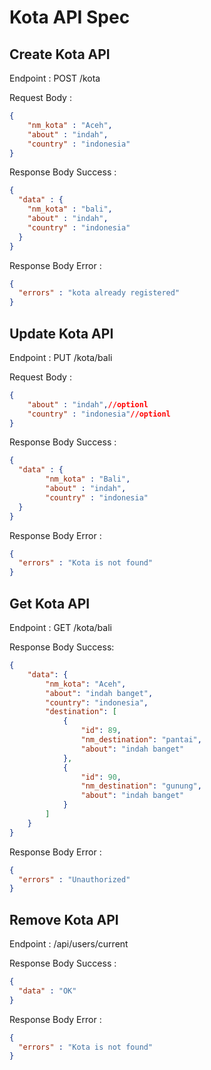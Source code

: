 # Kota API Spec

## Create Kota API

Endpoint :  POST /kota 

Request Body :

```json
{
    "nm_kota" : "Aceh",
    "about" : "indah",
    "country" : "indonesia"
}
```

Response Body Success :

```json
{
  "data" : {
    "nm_kota" : "bali",
    "about" : "indah",
    "country" : "indonesia"
  }
}
```

Response Body Error : 

```json
{
  "errors" : "kota already registered"
}
```

## Update Kota API

Endpoint : PUT /kota/bali

Request Body :

```json
{
    "about" : "indah",//optionl
    "country" : "indonesia"//optionl
}
```

Response Body Success : 

```json
{
  "data" : {
        "nm_kota" : "Bali",
        "about" : "indah",
        "country" : "indonesia"
  }
}
```

Response Body Error : 

```json
{
  "errors" : "Kota is not found"
}
```

## Get Kota API

Endpoint : GET /kota/bali

Response Body Success:

```json
{
    "data": {
        "nm_kota": "Aceh",
        "about": "indah banget",
        "country": "indonesia",
        "destination": [
            {
                "id": 89,
                "nm_destination": "pantai",
                "about": "indah banget"
            },
            {
                "id": 90,
                "nm_destination": "gunung",
                "about": "indah banget"
            }
        ]
    }
}
```

Response Body Error : 

```json
{
  "errors" : "Unauthorized"
}
```

## Remove Kota API

Endpoint : /api/users/current

Response Body Success :

```json
{
  "data" : "OK"
}
```

Response Body Error :

```json
{
  "errors" : "Kota is not found"
}